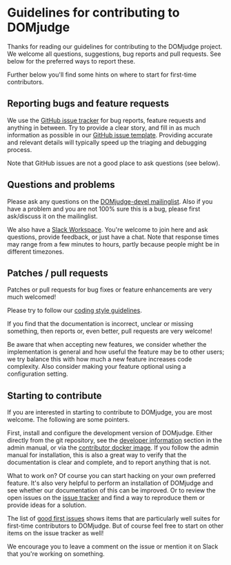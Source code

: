 # Guidelines for contributing to DOMjudge

Thanks for reading our guidelines for contributing to the DOMjudge
project. We welcome all questions, suggestions, bug reports and pull
requests. See below for the preferred ways to report these.

Further below you'll find some hints on where to start for first-time
contributors.

## Reporting bugs and feature requests

We use the [GitHub issue tracker](https://github.com/DOMjudge/domjudge/issues)
for bug reports, feature requests and anything in between. Try to provide a
clear story, and fill in as much information as possible in our
[GitHub issue template](https://github.com/DOMjudge/domjudge/blob/master/ISSUE_TEMPLATE.md).
Providing accurate and relevant details will typically speed up the
triaging and debugging process.

Note that GitHub issues are not a good place to ask questions (see below).

## Questions and problems

Please ask any questions on the
[DOMjudge-devel mailinglist](https://www.domjudge.org/mailman/listinfo/domjudge-devel).
Also if you have a problem and you are not 100% sure this is a bug,
please first ask/discuss it on the mailinglist.

We also have a [Slack Workspace](https://domjudge.org/chat). You're
welcome to join here and ask questions, provide feedback, or just have a chat.
Note that response times may range from a few minutes to hours,
partly because people might be in different timezones.

## Patches / pull requests

Patches or pull requests for bug fixes or feature enhancements are very
much welcomed!

Please try to follow our [coding style guidelines](CODINGSTYLE.md).

If you find that the documentation is incorrect, unclear or missing
something, then reports or, even better, pull requests are very welcome!

Be aware that when accepting new features, we consider whether the
implementation is general and how useful the feature may be to other users;
we try balance this with how much a new feature increases code complexity.
Also consider making your feature optional using a configuration setting.

## Starting to contribute

If you are interested in starting to contribute to DOMjudge, you are
most welcome. The following are some pointers.

First, install and configure the development version of DOMjudge.
Either directly from the git repository, see the [developer information](https://www.domjudge.org/docs/manual/master/develop.html)
section in the admin manual, or via the [contributor docker image](https://github.com/DOMjudge/domjudge-packaging/tree/master/docker-contributor).
If you follow the admin manual for installation, this is also a great
way to verify that the documentation is clear and complete, and to
report anything that is not.

What to work on? Of course you can start hacking on your own preferred
feature. It's also very helpful to perform an installation of DOMjudge
and see whether our documentation of this can be improved. Or to review
the open issues on the [issue tracker](https://github.com/DOMjudge/domjudge/issues)
and find a way to reproduce them or provide ideas for a solution.

The list of [good first issues](https://github.com/DOMjudge/domjudge/issues?q=is%3Aopen+is%3Aissue+label%3A%22good+first+issue%22)
shows items that are particularly well suites for first-time contributors
to DOMjudge. But of course feel free to start on other items on the issue
tracker as well!

We encourage you to leave a comment on the issue or mention it on Slack that
you're working on something.
